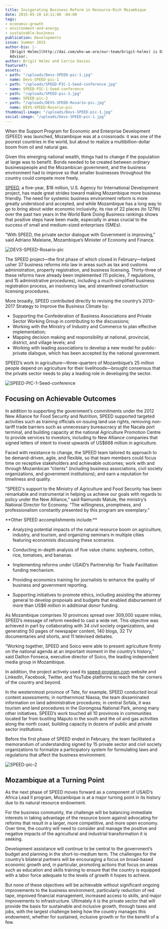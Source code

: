 ```yaml
---
title: Invigorating Business Reform in Resource-Rich Mozambique
date: 2015-05-20 14:11:00 -04:00
tags:
- economic-growth
- environment-and-energy
- sustainable-business
publication: Developments
issue: Summer 2015
author-bio: |-
  [Brigit Helms](http://dai.com/who-we-are/our-team/brigit-helms) is Director of  Mozambique SPEED; Carrie Davies is the program's Senior Trade Policy
  Advisor.
author: Brigit Helms and Carrie Davies
featured?: 
assets:
- path: "/uploads/Devs-SPEED-pic-1.jpg"
  name: Devs-SPEED-pic-1
- path: "/uploads/SPEED-PIC-1-Seed-conference.jpg"
  name: SPEED-PIC-1-Seed-conference
- path: "/uploads/SPEED-pic-2.jpg"
  name: SPEED-pic-2
- path: "/uploads/DEVS-SPEED-Rosario-pic.jpg"
  name: DEVS-SPEED-Rosario-pic
thumbnail-image: "/uploads/Devs-SPEED-pic-1.jpg"
social-image: "/uploads/Devs-SPEED-pic-1.jpg"
---
```


When the Support Program for Economic and Enterprise Development (SPEED) was launched, Mozambique was at a crossroads: it was one of the poorest countries in the world, but about to realize a multibillion-dollar boom from oil and natural gas.




Given this emerging national wealth, things had to change if the population at large was to benefit. Bonds needed to be created between ordinary businesspeople and the Mozambican government, and the business environment had to improve so that smaller businesses throughout the country could compete more freely.

[SPEED](http://dai.com/our-work/projects/mozambique%E2%80%94support-program-economic-and-enterprise-development-speed), a five-year, $18 million, U.S. Agency for International Development project, has made great strides toward making Mozambique more business friendly. The need for systemic business environment reform is more greatly understood and accepted, and while Mozambique has a long way to go to bring about wider economic inclusivity, its rise of 22 places (to 127th) over the past two years in the World Bank Doing Business rankings shows that positive steps have been made, especially in areas crucial to the success of small and medium-sized enterprises (SMEs).

“With SPEED, the private sector dialogue with Government is improving,” said Adriano Maleiane, Mozambique’s Minister of Economy and Finance.

![DEVS-SPEED-Rosario-pic](/uploads/DEVS-SPEED-Rosario-pic.jpg "Rosário Marapusse, SPEED Senior Policy Advisor, Private Sector and Rural Development Specialist.") 

The SPEED project—the first phase of which closed in February—helped usher 37 business reforms into law in areas such as tax and customs administration, property registration, and business licensing. Thirty-three of these reforms have already been implemented (11 policies, 7 regulations, and 15 administrative procedures), including a much-simplified business registration process, an insolvency law, and streamlined construction licensing procedures.

More broadly, SPEED contributed directly to revising the country’s 2013–2017 Strategy to Improve the Business Climate by:

* Supporting the Confederation of Business Associations and Private Sector Working Group in contributing to the discussions; 
* Working with the Ministry of Industry and Commerce to plan effective implementation;
* Mapping decision making and responsibility at national, provincial, district, and village levels; and 
* Working with leading associations to develop a new model for public-private dialogue, which has been accepted by the national government.

SPEED’s work in agriculture—three-quarters of Mozambique’s 25 million people depend on agriculture for their livelihoods—brought consensus that the private sector needs to play a leading role in developing the sector.

![SPEED-PIC-1-Seed-conference](/uploads/SPEED-PIC-1-Seed-conference.jpg "SPEED co-financed and participated in the National Seed Conference which aimed to ensure the establishment of policies and regulations that promote competitive, private-sector agricultural input markets, especially for smallholder farmers.") 

## Focusing on Achievable Outcomes

In addition to supporting the government’s commitments under the 2012 New Alliance for Food Security and Nutrition, SPEED supported targeted activities such as training officials on issuing land use rights, removing non-tariff trade barriers such as unnecessary bureaucracy at the Nacala port terminal, and building capacity at the national Agriculture Promotion Centre to provide services to investors, including to New Alliance companies that signed letters of intent to invest upwards of US$668 million in agriculture.

Faced with resistance to change, the SPEED team tailored its approach to be demand-driven, agile, and flexible, so that team members could focus time on receptive stakeholders and achievable outcomes; work with and through Mozambican “clients” (including business associations, civil society organizations, and government institutions); and earn a reputation for timeliness and quality.

“SPEED's support to the Ministry of Agriculture and Food Security has been remarkable and instrumental in helping us achieve our goals with regards to policy under the New Alliance,” said Raimundo Matule, the ministry’s National Director for Economy. “The willingness, promptness, and professionalism constantly presented by this program are exemplary.”

<aside> **Other SPEED accomplishments include:**

* Analyzing potential impacts of the natural resource boom on agriculture, industry, and tourism, and organizing seminars in multiple cities featuring economists discussing these scenarios.

* Conducting in-depth analysis of five value chains: soybeans, cotton, rice, tomatoes, and bananas.

* Implementing reforms under USAID’s Partnership for Trade Facilitation funding mechanism.

* Providing economics training for journalists to enhance the quality of business and government reporting.

* Supporting initiatives to promote ethics, including assisting the attorney general to develop proposals and budgets that enabled disbursement of more than US$6 million in additional donor funding.

</aside>

As Mozambique comprises 10 provinces spread over 309,000 square miles, SPEED’s message of reform needed to cast a wide net. This objective was achieved in part by collaborating with 34 civil society organizations, and generating 50 pages of newspaper content, 140 blogs, 32 TV documentaries and shorts, and 11 televised debates.

“Working together, SPEED and Soico were able to present agriculture firmly on the national agenda at an important moment in the country’s history,” said Dailton Fonseca, executive director of Soico, the leading independent media group in Mozambique.

In addition, the project actively used its [speed-program.com](http://www.speed-program.com/) website and LinkedIn, Facebook, Twitter, and YouTube platforms to reach the far corners of the country and beyond.

In the westernmost province of Tete, for example, SPEED conducted local content assessments; in northernmost Niassa, the team disseminated information on land administrative procedures; in central Sofala, it was tourism and land procedures in the Gorongosa National Park, among many other initiatives. SPEED’s work touched all 10 provinces in communities located far from bustling Maputo in the south and the oil and gas activities along the north coast, building capacity in dozens of public and private sector institutions.

Before the first phase of SPEED ended in February, the team facilitated a memorandum of understanding signed by 15 private sector and civil society organizations to formalize a participatory system for formulating laws and regulations that affect the business environment.

![SPEED-pic-2](/uploads/SPEED-pic-2.jpg) 

## Mozambique at a Turning Point

As the next phase of SPEED moves forward as a component of USAID’s Africa Lead II program, Mozambique is at a major turning point in its history due to its natural resource endowment. 

For the business community, the challenge will be balancing immediate interests in taking advantage of the resource boom against advocating for reforms that result in a larger, more competitive, and more open economy. Over time, the country will need to consider and manage the positive and negative impacts of the agricultural and industrial transformation it is seeking. 

Development assistance will continue to be central to the government’s budget and planning in the short-to-medium term. The challenges for the country’s bilateral partners will be encouraging a focus on broad-based economic growth and, in particular, promoting actions that focus on areas such as education and skills training to ensure that the country is equipped with a labor force adequate to the levels of growth it hopes to achieve.

But none of these objectives will be achievable without significant ongoing improvements to the business environment, particularly reduction of red tape, improved financial management, increased access to skills, and major improvements to infrastructure. Ultimately it is the private sector that will provide the basis for sustainable and inclusive growth, through taxes and jobs, with the largest challenge being how the country manages this endowment, whether for sustained, inclusive growth or for the benefit of a few.
